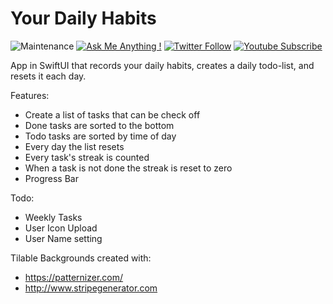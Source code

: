 # Your Daily Habits

![Maintenance](https://img.shields.io/badge/Maintained%3F-yes-green.svg) [![Ask Me Anything !](https://img.shields.io/badge/Ask%20me-anything-1abc9c.svg)](https://twitter.com/matthias_code) [![Twitter Follow](https://img.shields.io/twitter/follow/matthias_code.svg?style=social&label=Follow)](https://twitter.com/matthias_code) [![Youtube Subscribe](https://img.shields.io/youtube/channel/subscribers/UCvMdsKesM05bIG0eq7M5z1g?style=social)](https://www.youtube.com/channel/UCvMdsKesM05bIG0eq7M5z1g?sub_confirmation=1)

App in SwiftUI that records your daily habits, creates a daily todo-list, and resets it each day.

Features:
- Create a list of tasks that can be check off
- Done tasks are sorted to the bottom
- Todo tasks are sorted by time of day
- Every day the list resets
- Every task's streak is counted
- When a task is not done the streak is reset to zero
- Progress Bar

Todo:
- Weekly Tasks
- User Icon Upload
- User Name setting

Tilable Backgrounds created with:
- https://patternizer.com/
- http://www.stripegenerator.com
